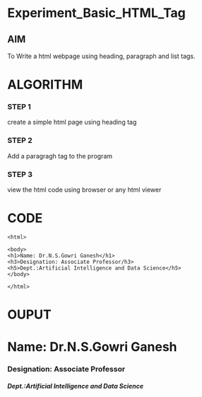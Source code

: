 # Experiment_Basic_HTML_Tag

## AIM
To Write a html webpage using heading, paragraph and list tags.

# ALGORITHM
### STEP 1
create a simple html page using heading tag
### STEP 2
Add a paragragh tag to the program
### STEP 3
view the html code using browser or any html viewer

# CODE
~~~<!DOCTYPE html>
<html>

<body>
<h1>Name: Dr.N.S.Gowri Ganesh</h1>
<h3>Designation: Associate Professor/h3>
<h5>Dept.:Artificial Intelligence and Data Science</h5>
</body>

</html>
~~~
# OUPUT
<html>
<body>
<h1>Name: Dr.N.S.Gowri Ganesh</h1>
<h3>Designation: Associate Professor</h3>
<h5>Dept.:Artificial Intelligence and Data Science</h5>
</body>
</html>
